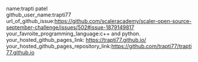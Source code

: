 name:trapti patel
<br>
github_user_name:trapti77
<br>
url_of_github_issue:https://github.com/scaleracademy/scaler-open-source-september-challenge/issues/502#issue-1879149817
<br>
your_favroite_programming_language:c++ and python.
your_hosted_github_pages_link: https://trapti77.github.io/
your_hosted_github_pages_repository_link:https://github.com/trapti77/trapti77.github.io
